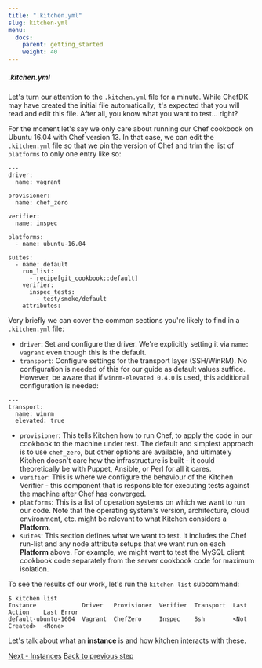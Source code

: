 ```yaml
---
title: ".kitchen.yml"
slug: kitchen-yml
menu:
  docs:
    parent: getting_started
    weight: 40
---
```


##### .kitchen.yml

Let's turn our attention to the `.kitchen.yml` file for a minute. While ChefDK may have created the initial file automatically, it's expected that you will read and edit this file. After all, you know what you want to test... right?

For the moment let's say we only care about running our Chef cookbook on Ubuntu 16.04 with Chef version 13. In that case, we can edit the `.kitchen.yml` file so that we pin the version of Chef and trim the list of `platforms` to only one entry like so:

~~~
---
driver:
  name: vagrant

provisioner:
  name: chef_zero

verifier:
  name: inspec

platforms:
  - name: ubuntu-16.04

suites:
  - name: default
    run_list:
      - recipe[git_cookbook::default]
    verifier:
      inspec_tests:
        - test/smoke/default
    attributes:
~~~

Very briefly we can cover the common sections you're likely to find in a `.kitchen.yml` file:

* `driver`: Set and configure the driver. We're explicitly setting it via `name: vagrant` even though this is the default.
* `transport`: Configure settings for the transport layer (SSH/WinRM). No configuration is needed of this for our guide as default values suffice. However, be aware that if  `winrm-elevated 0.4.0` is used, this additional configuration is needed:

~~~
---
transport:
  name: winrm
  elevated: true
~~~

* `provisioner`: This tells Kitchen how to run Chef, to apply the code in our cookbook to the machine under test.  The default and simplest approach is to use `chef_zero`, but other options are available, and ultimately Kitchen doesn't care how the infrastructure is built - it could theoretically be with Puppet, Ansible, or Perl for all it cares.
* `verifier`: This is where we configure the behaviour of the Kitchen Verifier - this component that is responsible for executing tests against the machine after Chef has converged.
* `platforms`: This is a list of operation systems on which we want to run our code. Note that the operating system's version, architecture, cloud environment, etc. might be relevant to what Kitchen considers a **Platform**.
* `suites`: This section defines what we want to test.  It includes the Chef run-list and any node attribute setups that we want run on each **Platform** above. For example, we might want to test the MySQL client cookbook code separately from the server cookbook code for maximum isolation.

To see the results of our work, let's run the `kitchen list` subcommand:

~~~
$ kitchen list
Instance             Driver   Provisioner  Verifier  Transport  Last Action    Last Error
default-ubuntu-1604  Vagrant  ChefZero     Inspec    Ssh        <Not Created>  <None>
~~~

Let's talk about what an **instance** is and how kitchen interacts with these.

<div class="sidebar--footer">
<a class="button primary-cta" href="/docs/getting-started/instances">Next - Instances</a>
<a class="sidebar--footer--back" href="/docs/getting-started/creating-cookbook">Back to previous step</a>
</div>
